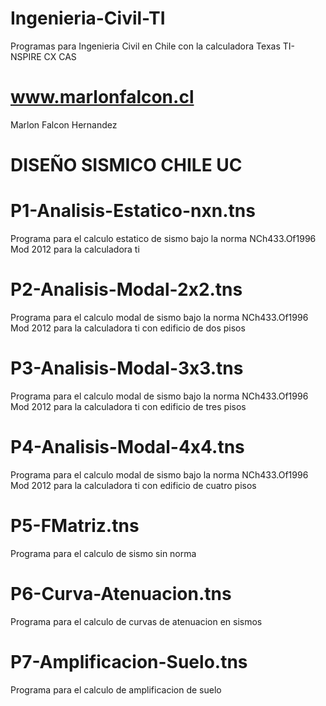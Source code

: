 # Ingenieria-Civil-TI
Programas para Ingenieria Civil en Chile con la calculadora Texas TI-NSPIRE CX CAS

# www.marlonfalcon.cl
Marlon Falcon Hernandez

# DISEÑO SISMICO CHILE UC

#  P1-Analisis-Estatico-nxn.tns
Programa para el calculo estatico de sismo bajo la norma NCh433.Of1996 Mod 2012 para la calculadora ti

#  P2-Analisis-Modal-2x2.tns
Programa para el calculo modal de sismo bajo la norma NCh433.Of1996 Mod 2012 para la calculadora ti con edificio de dos pisos

#  P3-Analisis-Modal-3x3.tns
Programa para el calculo modal de sismo bajo la norma NCh433.Of1996 Mod 2012 para la calculadora ti con edificio de tres pisos

#  P4-Analisis-Modal-4x4.tns
Programa para el calculo modal de sismo bajo la norma NCh433.Of1996 Mod 2012 para la calculadora ti con edificio de cuatro pisos

#  P5-FMatriz.tns
Programa para el calculo de sismo sin norma

# P6-Curva-Atenuacion.tns
Programa para el calculo de curvas de atenuacion en sismos

#  P7-Amplificacion-Suelo.tns
Programa para el calculo de amplificacion de suelo
